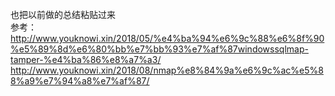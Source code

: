 也把以前做的总结粘贴过来  
参考：  
http://www.youknowi.xin/2018/05/%e4%ba%94%e6%9c%88%e6%8f%90%e5%89%8d%e6%80%bb%e7%bb%93%e7%af%87windowssqlmap-tamper-%e4%ba%86%e8%a7%a3/  
http://www.youknowi.xin/2018/08/nmap%e8%84%9a%e6%9c%ac%e5%88%a9%e7%94%a8%e7%af%87/  
  
